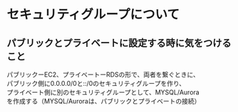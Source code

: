 # セキュリティグループについて

## パブリックとプライベートに設定する時に気をつけること
パブリックーEC2、プライベートーRDSの形で、両者を繋ぐときに、<br>
パブリック側に0.0.0.0/0と::/0のセキュリティグループを作り、<br>
プライベート側に別のセキュリティグループとして、MYSQL/Aurora<br>
を作成する（MYSQL/Auroraは、パブリックとプライベートの接続）
